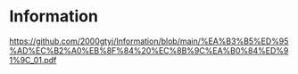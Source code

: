 # Information
https://github.com/2000gtyj/Information/blob/main/%EA%B3%B5%ED%95%AD%EC%B2%A0%EB%8F%84%20%EC%8B%9C%EA%B0%84%ED%91%9C_01.pdf
